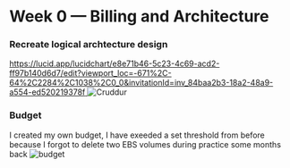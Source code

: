 # Week 0 — Billing and Architecture

### Recreate logical archtecture design


[https://lucid.app/lucidchart/e8e71b46-5c23-4c69-acd2-ff97b140d6d7/edit?viewport_loc=-671%2C-64%2C2284%2C1038%2C0_0&invitationId=inv_84baa2b3-18a2-48a9-a554-ed520219378f
](https://lucid.app/lucidchart/e8e71b46-5c23-4c69-acd2-ff97b140d6d7/edit?viewport_loc=-671%2C-64%2C2284%2C1038%2C0_0&invitationId=inv_84baa2b3-18a2-48a9-a554-ed520219378f)
![Cruddur](https://user-images.githubusercontent.com/121174963/219098416-4635a0ef-8ea9-4d69-91fc-3eea2728ff5a.JPG)



### Budget

I created my own budget, I have exeeded a set threshold from before because I forgot to delete two EBS volumes during practice some months back
![budget](https://user-images.githubusercontent.com/121174963/219864102-0ff7d604-f7a7-4147-8615-b5178b67be25.JPG)
